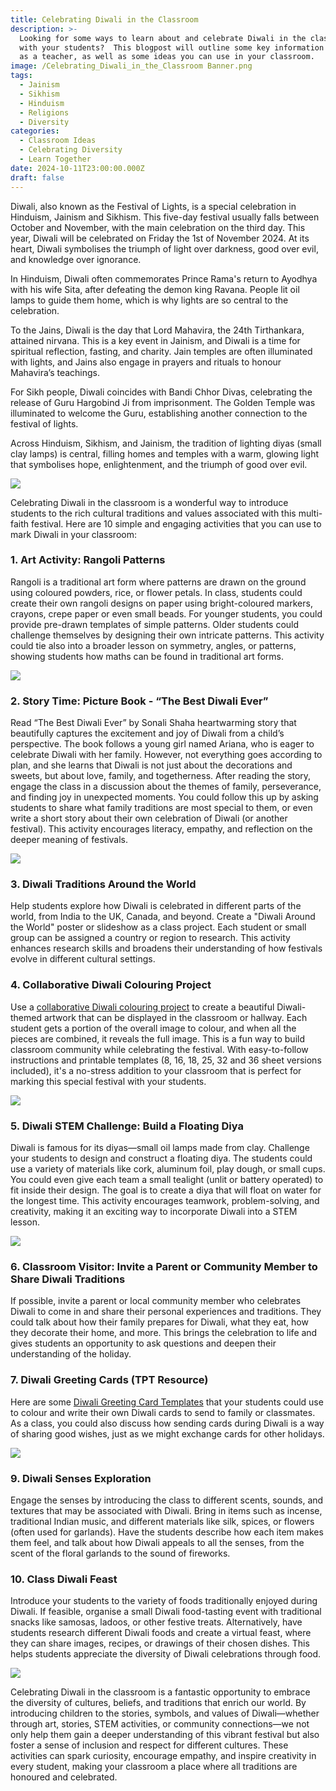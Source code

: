 ```yaml
---
title: Celebrating Diwali in the Classroom
description: >-
  Looking for some ways to learn about and celebrate Diwali in the classroom
  with your students?  This blogpost will outline some key information for you
  as a teacher, as well as some ideas you can use in your classroom.
image: /Celebrating_Diwali_in_the_Classroom Banner.png
tags:
  - Jainism
  - Sikhism
  - Hinduism
  - Religions
  - Diversity
categories:
  - Classroom Ideas
  - Celebrating Diversity
  - Learn Together
date: 2024-10-11T23:00:00.000Z
draft: false
---
```


Diwali, also known as the Festival of Lights, is a special celebration in Hinduism, Jainism and Sikhism.  This five-day festival usually falls between October and November, with the main celebration on the third day. This year, Diwali will be celebrated on Friday the 1st of November 2024.  At its heart, Diwali symbolises the triumph of light over darkness, good over evil, and knowledge over ignorance.

In Hinduism, Diwali often commemorates Prince Rama's return to Ayodhya with his wife Sita, after defeating the demon king Ravana. People lit oil lamps to guide them home, which is why lights are so central to the celebration.

To the Jains, Diwali is the day that Lord Mahavira, the 24th Tirthankara, attained nirvana.  This is a key event in Jainism, and Diwali is a time for spiritual reflection, fasting, and charity. Jain temples are often illuminated with lights, and Jains also engage in prayers and rituals to honour Mahavira’s teachings.

For Sikh people, Diwali coincides with Bandi Chhor Divas, celebrating the release of Guru Hargobind Ji from imprisonment. The Golden Temple was illuminated to welcome the Guru, establishing another connection to the festival of lights.

Across Hinduism, Sikhism, and Jainism, the tradition of lighting diyas (small clay lamps) is central, filling homes and temples with a warm, glowing light that symbolises hope, enlightenment, and the triumph of good over evil.

![](/Diya_Diwali_in_the_Classroom.jpg)

Celebrating Diwali in the classroom is a wonderful way to introduce students to the rich cultural traditions and values associated with this multi-faith festival. Here are 10 simple and engaging activities that you can use to mark Diwali in your classroom:

### 1. Art Activity: Rangoli Patterns

Rangoli is a traditional art form where patterns are drawn on the ground using coloured powders, rice, or flower petals. In class, students could create their own rangoli designs on paper using bright-coloured markers, crayons, crepe paper or even small beads. For younger students, you could provide pre-drawn templates of simple patterns. Older students could challenge themselves by designing their own intricate patterns. This activity could tie also into a broader lesson on symmetry, angles, or patterns, showing students how maths can be found in traditional art forms.

![](/Rangoli_Design_Diwali_in_the_Classroom.jpg)

### 2. Story Time: Picture Book - “The Best Diwali Ever”

Read “The Best Diwali Ever” by Sonali Shaha heartwarming story that beautifully captures the excitement and joy of Diwali from a child’s perspective. The book follows a young girl named Ariana, who is eager to celebrate Diwali with her family. However, not everything goes according to plan, and she learns that Diwali is not just about the decorations and sweets, but about love, family, and togetherness. After reading the story, engage the class in a discussion about the themes of family, perseverance, and finding joy in unexpected moments. You could follow this up by asking students to share what family traditions are most special to them, or even write a short story about their own celebration of Diwali (or another festival). This activity encourages literacy, empathy, and reflection on the deeper meaning of festivals.

![](/The_Best_Diwali_Ever_Classroom_Ideas_for_Diwali.jpg)

### 3. Diwali Traditions Around the World

Help students explore how Diwali is celebrated in different parts of the world, from India to the UK, Canada, and beyond. Create a "Diwali Around the World" poster or slideshow as a class project. Each student or small group can be assigned a country or region to research. This activity enhances research skills and broadens their understanding of how festivals evolve in different cultural settings.

### 4. Collaborative Diwali Colouring Project

Use a [collaborative Diwali colouring project](https://www.teacherspayteachers.com/Product/Diwali-Collaborative-Art-Coloring-Project-12350575?st=8c96cf8840b170db84eb8c02aca3f937\&utm_source=My%20Blog\&utm_campaign=Diwali%20Blog%20Post) to create a beautiful Diwali-themed artwork that can be displayed in the classroom or hallway. Each student gets a portion of the overall image to colour, and when all the pieces are combined, it reveals the full image. This is a fun way to build classroom community while celebrating the festival. With easy-to-follow instructions and printable templates (8, 16, 18, 25, 32 and 36 sheet versions included), it's a no-stress addition to your classroom that is perfect for marking this special festival with your students.

![](/Diwali_Collaborative_Colouring_Project_1.png)

### 5. Diwali STEM Challenge: Build a Floating Diya

Diwali is famous for its diyas—small oil lamps made from clay. Challenge your students to design and construct a floating diya.  The students could use a variety of materials like cork, aluminum foil, play dough, or small cups. You could even give each team a small tealight (unlit or battery operated) to fit inside their design.  The goal is to create a diya that will float on water for the longest time.  This activity encourages teamwork, problem-solving, and creativity, making it an exciting way to incorporate Diwali into a STEM lesson.

![](/Floating_Diya_Diwali_in_the_Classroom_Ideas.jpg)

### 6. Classroom Visitor: Invite a Parent or Community Member to Share Diwali Traditions

If possible, invite a parent or local community member who celebrates Diwali to come in and share their personal experiences and traditions. They could talk about how their family prepares for Diwali, what they eat, how they decorate their home, and more. This brings the celebration to life and gives students an opportunity to ask questions and deepen their understanding of the holiday.

### 7. Diwali Greeting Cards (TPT Resource)

Here are some [Diwali Greeting Card Templates](https://www.teacherspayteachers.com/Product/Diwali-Card-Templates-8866707?utm_source=My%20Blog\&utm_campaign=Diwali%20Blog%20Post) that your students could use to colour and write their own Diwali cards to send to family or classmates.  As a class, you could also discuss how sending cards during Diwali is a way of sharing good wishes, just as we might exchange cards for other holidays.

![](/Diwali-Card-Templates-1.png)

### 9. Diwali Senses Exploration

Engage the senses by introducing the class to different scents, sounds, and textures that may be associated with Diwali. Bring in items such as incense, traditional Indian music, and different materials like silk, spices, or flowers (often used for garlands). Have the students describe how each item makes them feel, and talk about how Diwali appeals to all the senses, from the scent of the floral garlands to the sound of fireworks.

### 10. Class Diwali Feast

Introduce your students to the variety of foods traditionally enjoyed during Diwali. If feasible, organise a small Diwali food-tasting event with traditional snacks like samosas, ladoos, or other festive treats. Alternatively, have students research different Diwali foods and create a virtual feast, where they can share images, recipes, or drawings of their chosen dishes. This helps students appreciate the diversity of Diwali celebrations through food.

![](/Food_Diwali_Classroom_ideas.jpg)

Celebrating Diwali in the classroom is a fantastic opportunity to embrace the diversity of cultures, beliefs, and traditions that enrich our world. By introducing children to the stories, symbols, and values of Diwali—whether through art, stories, STEM activities, or community connections—we not only help them gain a deeper understanding of this vibrant festival but also foster a sense of inclusion and respect for different cultures. These activities can spark curiosity, encourage empathy, and inspire creativity in every student, making your classroom a place where all traditions are honoured and celebrated.
